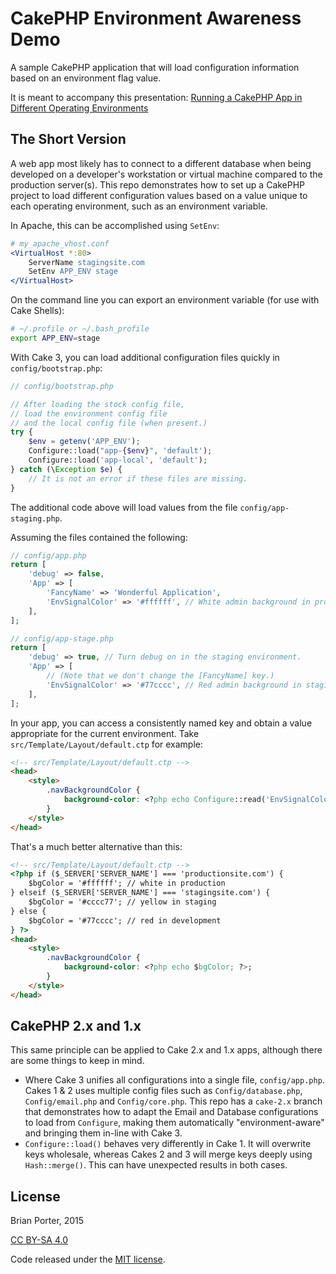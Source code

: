 # CakePHP Environment Awareness Demo

A sample CakePHP application that will load configuration information based on an environment flag value.

It is meant to accompany this presentation: [Running a CakePHP App in Different Operating Environments](slides/env-aware-cake-apps.md)


## The Short Version

A web app most likely has to connect to a different database when being developed on a developer's workstation or virtual machine compared to the production server(s). This repo demonstrates how to set up a CakePHP project to load different configuration values based on a value unique to each operating environment, such as an environment variable.


In Apache, this can be accomplished using `SetEnv`:

```apache
# my_apache_vhost.conf
<VirtualHost *:80>
    ServerName stagingsite.com
    SetEnv APP_ENV stage
</VirtualHost>
```


On the command line you can export an environment variable (for use with Cake Shells):

```bash
# ~/.profile or ~/.bash_profile
export APP_ENV=stage
```


With Cake 3, you can load additional configuration files quickly in `config/bootstrap.php`:

```php
// config/bootstrap.php

// After loading the stock config file,
// load the environment config file
// and the local config file (when present.)
try {
	$env = getenv('APP_ENV');
	Configure::load("app-{$env}", 'default');
	Configure::load('app-local', 'default');
} catch (\Exception $e) {
	// It is not an error if these files are missing.
}
```


The additional code above will load values from the file `config/app-staging.php`.

Assuming the files contained the following:

```php
// config/app.php
return [
	'debug' => false,
    'App' => [
    	'FancyName' => 'Wonderful Application',
    	'EnvSignalColor' => '#ffffff', // White admin background in production.
    ],
];
```

```php
// config/app-stage.php
return [
	'debug' => true, // Turn debug on in the staging environment.
    'App' => [
    	// (Note that we don't change the [FancyName] key.)
    	'EnvSignalColor' => '#77cccc', // Red admin background in staging.
    ],
];
```


In your app, you can access a consistently named key and obtain a value appropriate for the current environment. Take `src/Template/Layout/default.ctp` for example:

```html
<!-- src/Template/Layout/default.ctp -->
<head>
	<style>
		.navBackgroundColor {
			background-color: <?php echo Configure::read('EnvSignalColor'); ?>;
		}
	</style>
</head>
```


That's a much better alternative than this:

```html
<!-- src/Template/Layout/default.ctp -->
<?php if ($_SERVER['SERVER_NAME'] === 'productionsite.com') {
	$bgColor = '#ffffff'; // white in production
} elseif ($_SERVER['SERVER_NAME'] === 'stagingsite.com') {
	$bgColor = '#cccc77'; // yellow in staging
} else {
	$bgColor = '#77cccc'; // red in development
} ?>
<head>
	<style>
		.navBackgroundColor {
			background-color: <?php echo $bgColor; ?>;
		}
	</style>
</head>
```


## CakePHP 2.x and 1.x

This same principle can be applied to Cake 2.x and 1.x apps, although there are some things to keep in mind.

* Where Cake 3 unifies all configurations into a single file, `config/app.php`. Cakes 1 & 2 uses multiple config files such as `Config/database.php`, `Config/email.php` and `Config/core.php`. This repo has a `cake-2.x` branch that demonstrates how to adapt the Email and Database configurations to load from `Configure`, making them automatically "environment-aware" and bringing them in-line with Cake 3.
* `Configure::load()` behaves very differently in Cake 1. It will overwrite keys wholesale, whereas Cakes 2 and 3 will merge keys deeply using `Hash::merge()`. This can have unexpected results in both cases.


## License

Brian Porter, 2015

[CC BY-SA 4.0](http://creativecommons.org/licenses/by-sa/4.0/)

Code released under the [MIT license](LICENSE.md).
